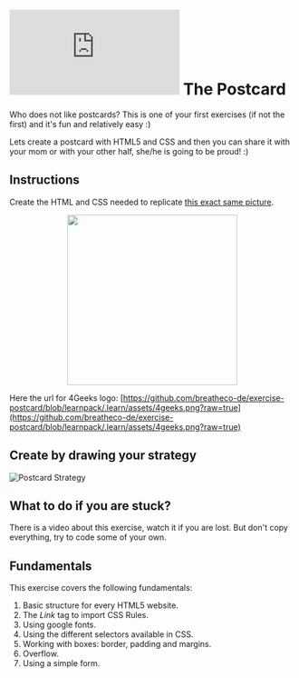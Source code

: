 # ![alt text](https://assets.breatheco.de/apis/img/images.php?blob&random&cat=icon&tags=breathecode,32)  The Postcard

Who does not like postcards? This is one of your first exercises (if not the first) and it's fun and relatively easy :)

Lets create a postcard with HTML5 and CSS and then you can share it with your mom or with your other half, she/he is going to be proud! :)

## Instructions

Create the HTML and CSS needed to replicate [this exact same picture](https://github.com/breatheco-de/exercise-postcard/blob/learnpack/.learn/assets/preview.png?raw=true).

<p align="center"><img height="300px" src="https://github.com/breatheco-de/exercise-postcard/blob/learnpack/.learn/assets/preview.png?raw=true" /></p>

Here the url for 4Geeks logo: [https://github.com/breatheco-de/exercise-postcard/blob/learnpack/.learn/assets/4geeks.png?raw=true](https://github.com/breatheco-de/exercise-postcard/blob/learnpack/.learn/assets/4geeks.png?raw=true)

## Create by drawing your strategy

![Postcard Strategy](https://github.com/breatheco-de/exercise-postcard/blob/learnpack/.learn/assets/strategy.gif?raw=true)

## What to do if you are stuck?

There is a video about this exercise, watch it if you are lost. But don't copy everything, try to code some of your own.

## Fundamentals
This exercise covers the following fundamentals:
1. Basic structure for every HTML5 website.
2. The *Link* tag to import CSS Rules.
3. Using google fonts.
3. Using the different selectors available in CSS.
4. Working with boxes: border, padding and margins.
5. Overflow.
6. Using a simple form.
